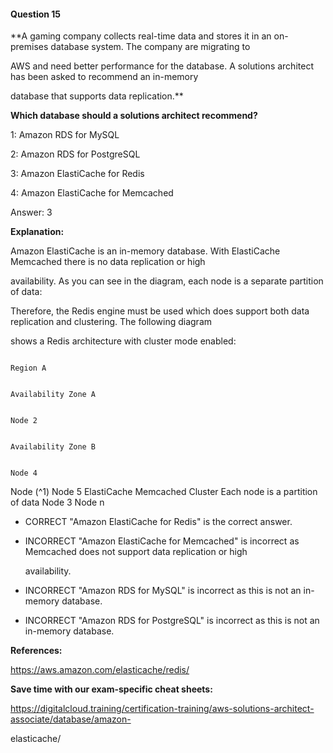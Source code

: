 #### Question  15


**A gaming company collects real-time data and stores it in an on-premises database system. The company are migrating to

AWS and need better performance for the database. A solutions architect has been asked to recommend an in-memory

database that supports data replication.**


**Which database should a solutions architect recommend?**


1: Amazon RDS for MySQL


2: Amazon RDS for PostgreSQL


3: Amazon ElastiCache for Redis


4: Amazon ElastiCache for Memcached


Answer: 3


**Explanation:**


Amazon ElastiCache is an in-memory database. With ElastiCache Memcached there is no data replication or high

availability. As you can see in the diagram, each node is a separate partition of data:


Therefore, the Redis engine must be used which does support both data replication and clustering. The following diagram

shows a Redis architecture with cluster mode enabled:


```

Region A

```


```

Availability Zone A

```


```

Node 2

```


```

Availability Zone B

```


```

Node 4

```


Node (^1) Node 5 ElastiCache Memcached Cluster Each node is a partition of data Node 3 Node n


- CORRECT "Amazon ElastiCache for Redis" is the correct answer.


- INCORRECT "Amazon ElastiCache for Memcached" is incorrect as Memcached does not support data replication or high

  availability.


- INCORRECT "Amazon RDS for MySQL" is incorrect as this is not an in-memory database.


- INCORRECT "Amazon RDS for PostgreSQL" is incorrect as this is not an in-memory database.


**References:**


https://aws.amazon.com/elasticache/redis/


**Save time with our exam-specific cheat sheets:**


https://digitalcloud.training/certification-training/aws-solutions-architect-associate/database/amazon-

elasticache/

